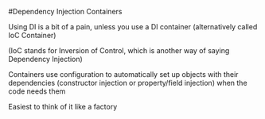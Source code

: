#Dependency Injection Containers

Using DI is a bit of a pain, unless you use a DI container (alternatively called IoC Container)

(IoC stands for Inversion of Control, which is another way of saying Dependency Injection)

Containers use configuration to automatically set up objects with their dependencies (constructor injection or property/field injection) when the code needs them

Easiest to think of it like a factory